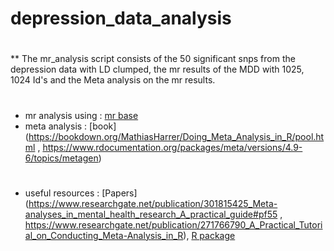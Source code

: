 # depression_data_analysis
# 
** The mr_analysis script consists of the 50 significant snps from the depression data with LD clumped, the mr results of the MDD with 1025, 1024 Id's and the Meta analysis on the mr results.   
# 
* mr analysis using : [mr base](http://www.mrbase.org/)
* meta analysis : [book](https://bookdown.org/MathiasHarrer/Doing_Meta_Analysis_in_R/pool.html , https://www.rdocumentation.org/packages/meta/versions/4.9-6/topics/metagen)
# 
* useful resources : [Papers](https://www.researchgate.net/publication/301815425_Meta-analyses_in_mental_health_research_A_practical_guide#pf55 , https://www.researchgate.net/publication/271766790_A_Practical_Tutorial_on_Conducting_Meta-Analysis_in_R), 
[R package](https://github.com/FernandoHartwig/GenEpi_Scripts/blob/master/Harmonise_SumGenDatasets.R)
